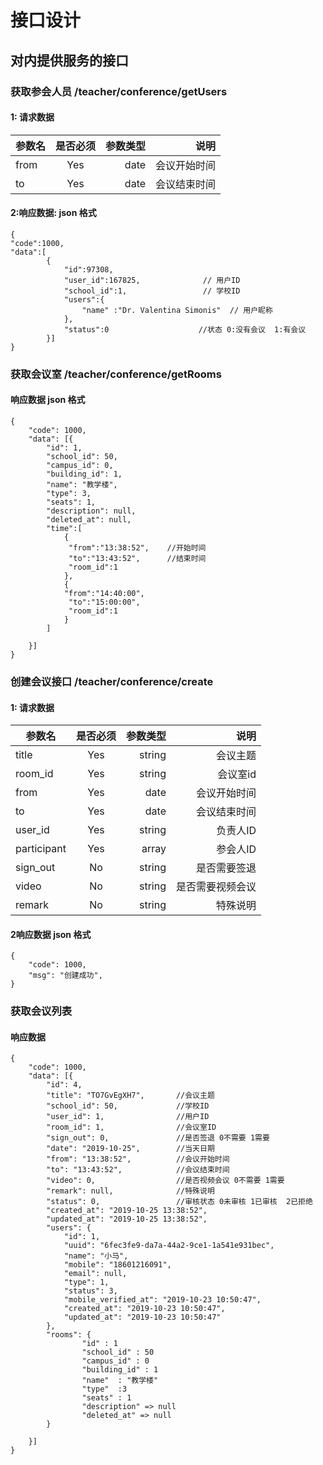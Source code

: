 # 接口设计


## 对内提供服务的接口

### 获取参会人员  /teacher/conference/getUsers

#### 1: 请求数据
| 参数名       | 是否必须     | 参数类型  | 说明       |
| --------    |:----------:| -----:   | -----:    |
| from        | Yes        | date     | 会议开始时间|
| to          | Yes        | date     | 会议结束时间|

#### 2:响应数据: json 格式
```$xslt
{
"code":1000,
"data":[
        {
            "id":97308,  
            "user_id":167825,              // 用户ID
            "school_id":1,                 // 学校ID
            "users":{
                "name" :"Dr. Valentina Simonis"  // 用户昵称
            },  
            "status":0                    //状态 0:没有会议  1:有会议
        }]
}
```


### 获取会议室 /teacher/conference/getRooms

#### 响应数据  json 格式
```$xslt
{
	"code": 1000,
	"data": [{
		"id": 1,
		"school_id": 50,
		"campus_id": 0,
		"building_id": 1,
		"name": "教学楼",
		"type": 3,
		"seats": 1,
		"description": null,
		"deleted_at": null,
		"time":[
		    {   
		     "from":"13:38:52",    //开始时间
		     "to":"13:43:52",      //结束时间
		     "room_id":1
		    },
		    {
		    "from":"14:40:00",  
             "to":"15:00:00",
             "room_id":1
		    }
        ]
      
	}]
}
```


### 创建会议接口 /teacher/conference/create

#### 1: 请求数据
| 参数名       | 是否必须     | 参数类型  | 说明       |
| --------    |:----------:| -----:   | -----:    |
|  title      | Yes        | string   | 会议主题   |
| room_id     | Yes        |  string  | 会议室id   |
| from        | Yes        | date     | 会议开始时间|
|  to         | Yes        | date     | 会议结束时间|
| user_id     | Yes        | string   | 负责人ID   |
|participant  | Yes        | array    | 参会人ID   |
|sign_out     | No         | string   | 是否需要签退|
|video        | No         | string   | 是否需要视频会议|
|remark       | No         | string   | 特殊说明|


#### 2响应数据  json 格式
```$xslt
{
	"code": 1000,
	"msg": "创建成功",
}
```


### 获取会议列表
#### 响应数据
```$xslt
{
	"code": 1000,
	"data": [{
		"id": 4,
		"title": "TO7GvEgXH7",       //会议主题       
		"school_id": 50,             //学校ID
		"user_id": 1,                //用户ID
		"room_id": 1,                //会议室ID
		"sign_out": 0,               //是否签退 0不需要 1需要
		"date": "2019-10-25",        //当天日期
		"from": "13:38:52",          //会议开始时间
		"to": "13:43:52",            //会议结束时间
		"video": 0,                  //是否视频会议 0不需要 1需要
		"remark": null,              //特殊说明
		"status": 0,                 //审核状态 0未审核 1已审核  2已拒绝
		"created_at": "2019-10-25 13:38:52", 
		"updated_at": "2019-10-25 13:38:52",
		"users": {
			"id": 1,
			"uuid": "6fec3fe9-da7a-44a2-9ce1-1a541e931bec",
			"name": "小马",
			"mobile": "18601216091",
			"email": null,
			"type": 1,
			"status": 3,
			"mobile_verified_at": "2019-10-23 10:50:47",
			"created_at": "2019-10-23 10:50:47",
			"updated_at": "2019-10-23 10:50:47"
		},
		"rooms": {
                "id" : 1
                "school_id" : 50
                "campus_id" : 0
                "building_id" : 1
                "name"  : "教学楼"
                "type"  :3
                "seats" : 1
                "description" => null
                "deleted_at" => null
        }

	}]
}
```
